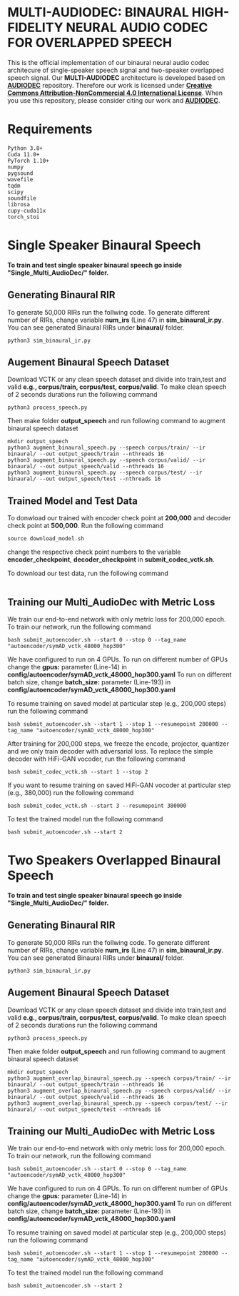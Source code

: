 # MULTI-AUDIODEC: BINAURAL HIGH-FIDELITY NEURAL AUDIO CODEC FOR OVERLAPPED SPEECH

This is the official implementation of our binaural neural audio codec architecure of single-speaker speech signal and two-speaker overlapped speech signal. Our **MULTI-AUDIODEC** architecture is developed based on [**AUDIODEC**](https://github.com/facebookresearch/AudioDec) repository. Therefore our work is licensed under [**Creative Commons Attribution-NonCommercial 4.0 International License**](https://creativecommons.org/licenses/by-nc/4.0/). When you use this repository, please consider citing our work and  [**AUDIODEC**](https://github.com/facebookresearch/AudioDec).  

# Requirements

```
Python 3.8+
Cuda 11.0+
PyTorch 1.10+
numpy
pygsound
wavefile
tqdm
scipy
soundfile
librosa
cupy-cuda11x
torch_stoi
```

# Single Speaker Binaural Speech

**To train and test single speaker binaural speech go inside "Single_Multi_AudioDec/" folder.**

## Generating Binaural RIR

To generate 50,000 RIRs run the follwing code. To generate different number of RIRs, change variable **num_irs** (Line 47) in **sim_binaural_ir.py**. You can see generated Binaural RIRs under **binaural/** folder.

```
python3 sim_binaural_ir.py
```

## Augement Binaural Speech Dataset
Download VCTK or any clean speech dataset and divide into train,test and valid **e.g., corpus/train, corpus/test, corpus/valid**. To make clean speech of 2 seconds durations run the following command

```
python3 process_speech.py
```


Then make folder **output_speech** and run following command to augment binaural speech dataset

```
mkdir output_speech
python3 augment_binaural_speech.py --speech corpus/train/ --ir binaural/ --out output_speech/train --nthreads 16
python3 augment_binaural_speech.py --speech corpus/valid/ --ir binaural/ --out output_speech/valid --nthreads 16
python3 augment_binaural_speech.py --speech corpus/test/ --ir binaural/ --out output_speech/test --nthreads 16
```

## Trained Model and Test Data

To donwload our trained with encoder check point at **200,000** and decoder check point at **500,000**. Run the following command
```
source download_model.sh
```
change the respective check point numbers to the variable **encoder_checkpoint**, **decoder_checkpoint** in **submit_codec_vctk.sh**.

To download our test data, run the following command
```

```

## Training our Multi_AudioDec with Metric Loss
We train our end-to-end network with only metric loss for 200,000 epoch. To train our network, run the following command 

```
bash submit_autoencoder.sh --start 0 --stop 0 --tag_name "autoencoder/symAD_vctk_48000_hop300"
```

We have configured to run on 4 GPUs. To run on different number of GPUs change the **gpus:** parameter (Line-14) in **config/autoencoder/symAD_vctk_48000_hop300.yaml**
To run on different batch size, change **batch_size:** parameter (Line-193) in **config/autoencoder/symAD_vctk_48000_hop300.yaml**

To resume training on saved model at particular step (e.g., 200,000 steps) run the following command

```
bash submit_autoencoder.sh --start 1 --stop 1 --resumepoint 200000 --tag_name "autoencoder/symAD_vctk_48000_hop300"
```

After training for 200,000 steps, we freeze the encode, projector, quantizer and we only train decoder with adversarial loss. To replace the simple decoder with HiFi-GAN vocoder, run the following command

```
bash submit_codec_vctk.sh --start 1 --stop 2
```

If you want to resume training on saved HiFi-GAN vocoder at particular step (e.g., 380,000) run the following command

```
bash submit_codec_vctk.sh --start 3 --resumepoint 380000
```

To test the trained model run the following command

```
bash submit_autoencoder.sh --start 2
```


# Two Speakers Overlapped Binaural Speech

**To train and test single speaker binaural speech go inside "Single_Multi_AudioDec/" folder.**

## Generating Binaural RIR

To generate 50,000 RIRs run the follwing code. To generate different number of RIRs, change variable **num_irs** (Line 47) in **sim_binaural_ir.py**. You can see generated Binaural RIRs under **binaural/** folder.

```
python3 sim_binaural_ir.py
```

## Augement Binaural Speech Dataset
Download VCTK or any clean speech dataset and divide into train,test and valid **e.g., corpus/train, corpus/test, corpus/valid**. To make clean speech of 2 seconds durations run the following command

```
python3 process_speech.py
```


Then make folder **output_speech** and run following command to augment binaural speech dataset

```
mkdir output_speech
python3 augment_overlap_binaural_speech.py --speech corpus/train/ --ir binaural/ --out output_speech/train --nthreads 16
python3 augment_overlap_binaural_speech.py --speech corpus/valid/ --ir binaural/ --out output_speech/valid --nthreads 16
python3 augment_overlap_binaural_speech.py --speech corpus/test/ --ir binaural/ --out output_speech/test --nthreads 16
```

## Training our Multi_AudioDec with Metric Loss
We train our end-to-end network with only metric loss for 200,000 epoch. To train our network, run the following command 

```
bash submit_autoencoder.sh --start 0 --stop 0 --tag_name "autoencoder/symAD_vctk_48000_hop300"
```

We have configured to run on 4 GPUs. To run on different number of GPUs change the **gpus:** parameter (Line-14) in **config/autoencoder/symAD_vctk_48000_hop300.yaml**
To run on different batch size, change **batch_size:** parameter (Line-193) in **config/autoencoder/symAD_vctk_48000_hop300.yaml**

To resume training on saved model at particular step (e.g., 200,000 steps) run the following command

```
bash submit_autoencoder.sh --start 1 --stop 1 --resumepoint 200000 --tag_name "autoencoder/symAD_vctk_48000_hop300"
```

To test the trained model run the following command

```
bash submit_autoencoder.sh --start 2
```
